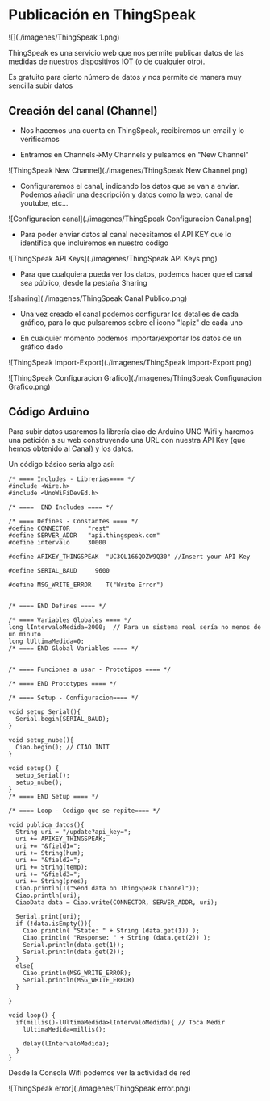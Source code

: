 # Publicación en ThingSpeak

![](./imagenes/ThingSpeak 1.png)

ThingSpeak es una servicio web que nos permite publicar datos de las medidas de nuestros dispositivos IOT (o de cualquier otro).

Es gratuito para cierto número de datos y nos permite de manera muy sencilla subir datos

## Creación del canal (Channel)

* Nos hacemos una cuenta en ThingSpeak, recibiremos un email y lo verificamos

* Entramos en Channels->My Channels y pulsamos en "New Channel"

![ThingSpeak New Channel](./imagenes/ThingSpeak New Channel.png)

* Configuraremos el canal, indicando los datos que se van a enviar. Podemos añadir una descripción y datos como la web, canal de youtube, etc...

![Configuracion canal](./imagenes/ThingSpeak Configuracion Canal.png)

* Para poder enviar datos al canal necesitamos el API KEY que lo identifica que incluiremos en nuestro código

![ThingSpeak API Keys](./imagenes/ThingSpeak API Keys.png)

* Para que cualquiera pueda ver los datos, podemos hacer que el canal sea público, desde la pestaña Sharing

![sharing](./imagenes/ThingSpeak Canal Publico.png)

* Una vez creado el canal podemos configurar los detalles de cada gráfico, para lo que pulsaremos sobre el icono "lapiz" de cada uno

* En cualquier momento podemos importar/exportar los datos de un gráfico dado

![ThingSpeak Import-Export](./imagenes/ThingSpeak Import-Export.png)

![ThingSpeak Configuracion Grafico](./imagenes/ThingSpeak Configuracion Grafico.png)

## Código Arduino

Para subir datos usaremos la librería ciao de Arduino UNO Wifi y haremos una petición a su web construyendo una URL con nuestra API Key (que hemos obtenido al Canal) y los datos.

Un código básico sería algo así:



    /* ==== Includes - Librerias==== */
    #include <Wire.h>
    #include <UnoWiFiDevEd.h>

    /* ====  END Includes ==== */

    /* ==== Defines - Constantes ==== */
    #define CONNECTOR     "rest"
    #define SERVER_ADDR   "api.thingspeak.com"
    #define intervalo     30000

    #define APIKEY_THINGSPEAK  "UC3QL166QDZW9Q30" //Insert your API Key

    #define SERIAL_BAUD     9600

    #define MSG_WRITE_ERROR    T("Write Error")


    /* ==== END Defines ==== */

    /* ==== Variables Globales ==== */
    long lIntervaloMedida=2000;  // Para un sistema real sería no menos de un minuto
    long lUltimaMedida=0;
    /* ==== END Global Variables ==== */


    /* ==== Funciones a usar - Prototipos ==== */

    /* ==== END Prototypes ==== */

    /* ==== Setup - Configuracion==== */

    void setup_Serial(){
      Serial.begin(SERIAL_BAUD);
    }

    void setup_nube(){
      Ciao.begin(); // CIAO INIT
    }

    void setup() {
      setup_Serial();
      setup_nube();
    }
    /* ==== END Setup ==== */

    /* ==== Loop - Codigo que se repite==== */

    void publica_datos(){
      String uri = "/update?api_key=";
      uri += APIKEY_THINGSPEAK;
      uri += "&field1=";
      uri += String(hum);
      uri += "&field2=";
      uri += String(temp);
      uri += "&field3=";
      uri += String(pres);
      Ciao.println(T("Send data on ThingSpeak Channel"));
      Ciao.println(uri);
      CiaoData data = Ciao.write(CONNECTOR, SERVER_ADDR, uri);

      Serial.print(uri);
      if (!data.isEmpty()){
        Ciao.println( "State: " + String (data.get(1)) );
        Ciao.println( "Response: " + String (data.get(2)) );
        Serial.println(data.get(1));
        Serial.println(data.get(2));
      }
      else{
        Ciao.println(MSG_WRITE_ERROR);
        Serial.println(MSG_WRITE_ERROR)
      }

    }

    void loop() {
      if(millis()-lUltimaMedida>lIntervaloMedida){ // Toca Medir
        lUltimaMedida=millis();

        delay(lIntervaloMedida);
      }
    }




Desde la Consola Wifi podemos ver la actividad de red

![ThingSpeak error](./imagenes/ThingSpeak error.png)
